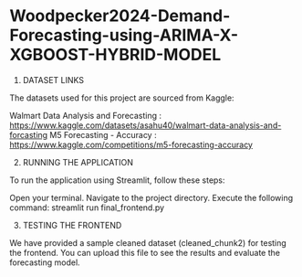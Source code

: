# Woodpecker2024-Demand-Forecasting-using-ARIMA-X-XGBOOST-HYBRID-MODEL

1. DATASET LINKS
   
The datasets used for this project are sourced from Kaggle:

Walmart Data Analysis and Forecasting : https://www.kaggle.com/datasets/asahu40/walmart-data-analysis-and-forcasting
M5 Forecasting - Accuracy : https://www.kaggle.com/competitions/m5-forecasting-accuracy

2. RUNNING THE APPLICATION

To run the application using Streamlit, follow these steps:

Open your terminal.
Navigate to the project directory.
Execute the following command: streamlit run final_frontend.py

3. TESTING THE FRONTEND

We have provided a sample cleaned dataset (cleaned_chunk2) for testing the frontend. You can upload this file to see the results and evaluate the forecasting model.
